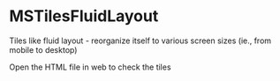 # MSTilesFluidLayout
Tiles like fluid layout - reorganize itself to various screen sizes (ie., from mobile to desktop)

Open the HTML file in web to check the tiles